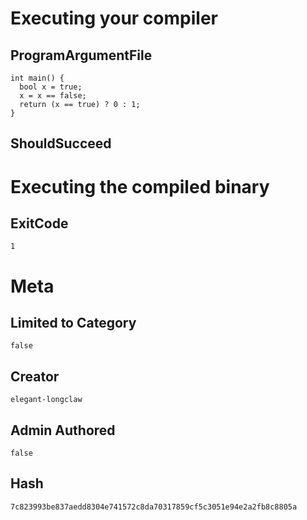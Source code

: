 # Executing your compiler

## ProgramArgumentFile

```
int main() {
  bool x = true;
  x = x == false;
  return (x == true) ? 0 : 1;
}
```

## ShouldSucceed

# Executing the compiled binary

## ExitCode

```
1
```

# Meta

## Limited to Category

```
false
```

## Creator

```
elegant-longclaw
```

## Admin Authored

```
false
```

## Hash

```
7c823993be837aedd8304e741572c8da70317859cf5c3051e94e2a2fb8c8805a
```
